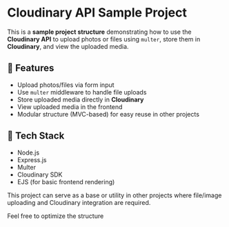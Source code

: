 # Cloudinary API Sample Project

This is a **sample project structure** demonstrating how to use the **Cloudinary API** to upload photos or files using `multer`, store them in **Cloudinary**, and view the uploaded media.

## 🌟 Features
- Upload photos/files via form input
- Use `multer` middleware to handle file uploads
- Store uploaded media directly in **Cloudinary**
- View uploaded media in the frontend
- Modular structure (MVC-based) for easy reuse in other projects

## 🔧 Tech Stack
- Node.js
- Express.js
- Multer
- Cloudinary SDK
- EJS (for basic frontend rendering)

This project can serve as a base or utility in other projects where file/image uploading and Cloudinary integration are required.

Feel free to optimize the structure
